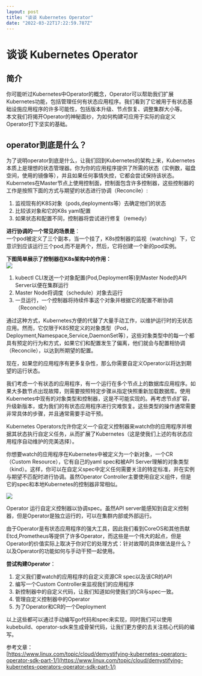 ```yaml
---
layout: post
title: "谈谈 Kubernetes Operator"
date: "2022-03-22T17:22:59.787Z"
---
```

谈谈 Kubernetes Operator
======================

简介
--

你可能听过Kubernetes中Operator的概念，Operator可以帮助我们扩展Kubernetes功能，包括管理任何有状态应用程序。我们看到了它被用于有状态基础设施应用程序的许多可能性，包括版本升级、节点恢复、调整集群大小等。  
本文我们将揭开Operator的神秘面纱，为如何构建可应用于实际的自定义Operator打下坚实的基础。

operator到底是什么？
--------------

为了说明operator到底是什么，让我们回到Kubernetes的架构上来，Kubernetes本质上是理想的状态管理器。你为你的应用程序提供了所需的状态（实例数，磁盘空间，使用的镜像等），并且如果任何事情失控，它都会尝试保持该状态。Kubernetes在Master节点上使用控制面，控制面包含许多控制器，这些控制器的工作是按照下面的方式与期望的状态进行协调（Reconcile）:

1.  监视现有的K8S对象（pods,deployments等）去确定他们的状态
2.  比较该对象和它的K8s yaml配置
3.  如果状态和配置不同，控制器将尝试进行修复（remedy）

**进行协调的一个常见的场景是**：  
一个pod被定义了三个副本，当一个挂了，K8s控制器的监视（watching）下，它意识到应该运行三个pod,而不是两个，然后，它将创建一个新的pod实例。

**下图简单展示了控制器在K8s架构中的作用：**  
![](https://img2022.cnblogs.com/blog/1006073/202203/1006073-20220322185620213-365114927.png)

1.  kubectl CLI发送一个对象配置(Pod,Deployment等)到Master Node的API Server以便在集群运行
2.  Master Node将调度（schedule）对象去运行
3.  一旦运行，一个控制器将持续件事这个对象并根据它的配置不断协调（Reconcile）

通过这种方式，Kubernetes方便的代替了大量手动工作，以维护运行时的无状态应用。然而，它仅限于K8S预定义的对象类型（Pod，Deployment,Namespace,Service,DaemonSet等），这些对象类型中的每一个都具有预定的行为和方式，如果它们和配置发生了偏离，他们就会与配置相协调（Reconcile），以达到所期望的配置。

现在，如果您的应用程序有更多复杂性，那么你需要自定义Operator以将达到期望的运行状态。

我们考虑一个有状态的应用程序，有一个运行在多个节点上的数据库应用程序。如果大多数节点出现故障，则需要按照特定步骤从指定快照重新加载数据库。使用Kubernetes中现有的对象类型和控制器，这是不可能实现的。再考虑节点扩容，升级新版本，或为我们的有状态应用程序进行灾难恢复。这些类型的操作通常需要非常具体的步骤，并且通常需要手动干预。

Kubernetes Operators允许你定义一个自定义控制器来watch你的应用程序并根据其状态执行自定义任务，从而扩展了Kubernetes（这是使我们上述的有状态应用程序自动维护的完美选择）。

你想要watch的应用程序在Kubernetes中被定义为一个新对象，一个CR（Custom Resource），它有自己的yaml spec和被API Server理解的对象类型（kind）。这样，你可以在自定义spec中定义任何需要关注的特定标准，并在实例与期望不匹配时进行协调。虽然Operator Controller主要使用自定义组件，但是它的spec和本地Kubernetes的控制器非常相似。

![](https://img2022.cnblogs.com/blog/1006073/202203/1006073-20220322185625536-465493932.png)

Operator 运行自定义控制器以协调spec。虽然API server能感知到自定义控制器，但是Operator是独立运行的，可以在集群内部或外部运行。

由于Operator是有状态应用程序的强大工具，因此我们看到CoreOS和其他贡献Etcd,Prometheus等提供了许多Operator，而这些是一个伟大的起点，但是Operator的价值实际上取决于你对它的处理方式：针对故障的具体做法是什么？以及Operator的功能如何与手动干预一起使用。

**尝试构建Operator**：

1.  定义我们要watch的应用程序的自定义资源CR spec以及该CR的API
2.  编写一个Custom Controller来监视我们的应用程序
3.  新控制器中的自定义代码，让我们知道如何使我们的CR与spec一致。
4.  管理自定义控制器中的Operator
5.  为了Operator和CR的一个Deployment

以上这些都可以通过手动编写go代码和spec来实现，同时我们可以使用kubebuild、operator-sdk来生成骨架代码，让我们更方便的去关注核心代码的编写。

参考文章：  
[https://www.linux.com/topic/cloud/demystifying-kubernetes-operators-operator-sdk-part-1/](https://www.linux.com/topic/cloud/demystifying-kubernetes-operators-operator-sdk-part-1/)